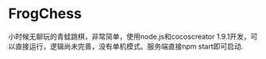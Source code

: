 # FrogChess
小时候无聊玩的青蛙跳棋，非常简单，使用node.js和cocoscreator 1.9.1开发，可以直接运行，逻辑尚未完善，没有单机模式。服务端直接npm start即可启动.

